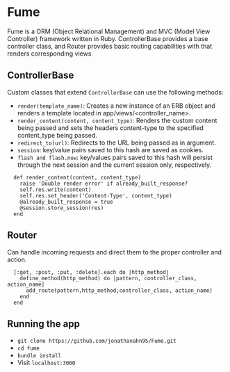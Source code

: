 # Fume
Fume is a ORM (Object Relational Management) and MVC (Model View Controller) framework written in Ruby. 
ControllerBase provides a base controller class, and Router provides basic routing capabilities with that renders corresponding views

## ControllerBase
Custom classes that extend `ControllerBase` can use the following methods:
* `render(template_name)`: Creates a new instance of an ERB object and renders a template located in app/views/<controller_name>.
* `render_content(content, content_type)`: Renders the custom content being passed and sets the headers content-type to the specified content_type being passed.
* `redirect_to(url)`: Redirects to the URL being passed as in argument.
* `session`: key/value pairs saved to this hash are saved as cookies.
* `flash and flash.now`: key/values pairs saved to this hash will persist through the next session and the current session only, respectively.


```  
  def render_content(content, content_type)
    raise 'Double render error' if already_built_response?
    self.res.write(content)
    self.res.set_header('Content-Type', content_type)
    @already_built_response = true
    @session.store_session(res)
  end
```

## Router
Can handle incoming requests and direct them to the proper controller and action.


```
  [:get, :post, :put, :delete].each do |http_method|
    define_method(http_method) do |pattern, controller_class, action_name|
      add_route(pattern,http_method,controller_class, action_name)
    end
  end
```

## Running the app
* `git clone https://github.com/jonathanahn95/Fume.git`
* `cd fume`
* `bundle install`
* Visit `localhost:3000`


